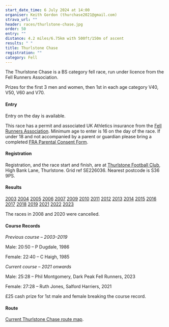 ```yaml
---
start_date_time: 6 July 2024 at 14:00
organiser: Keith Gordon (thurchase2021@gmail.com)
strava_url: ""
header: races/thurlstone-chase.jpg
order: 50
entry: ""
distance: 4.2 miles/6.75km with 500ft/150m of ascent
results: " "
title: Thurlstone Chase
registration: ""
category: Fell
---
```


The Thurlstone Chase is a BS category fell race, run under licence from the Fell Runners Association.

Prizes for the first 3 men and women, then 1st in each age category V40, V50, V60 and V70.

#### Entry

Entry on the day is available.

This race has a permit and associated UK Athletics insurance from the [Fell Runners Association](https://www.fellrunner.org.uk/fra/for-organisers). Minimum age to enter is 16 on the day of the race. If under 18 and not accompanied by a parent or guardian please bring a completed [FRA Parental Consent Form](https://files.fellrunner.org.uk/documents/2024/fra-parental-consent-process-form-2024.pdf).

#### Registration

Registration, and the race start and finish, are at [Thurlstone Football Club](https://www.google.co.uk/maps/place/THURLSTONE+FOOTBALL+CLUB/@53.5280495,-1.6571955,16.25z/data=!4m5!3m4!1s0x487bd7dfc2a74a0d:0x5788c72b004d0bcb!8m2!3d53.528038!4d-1.6591823), High Bank Lane, Thurlstone. Grid ref SE226036. Nearest postcode is S36 9PS.

#### Results

[2003](https://pfrac.co.uk/static/results/thurlstone-chase/thurlstone-chase-2003-results.pdf)
[2004](https://pfrac.co.uk/static/results/thurlstone-chase/thurlstone-chase-2004-results.pdf)
[2005](https://pfrac.co.uk/static/results/thurlstone-chase/thurlstone-chase-2005-results.pdf)
[2006](https://pfrac.co.uk/static/results/thurlstone-chase/thurlstone-chase-2006-results.pdf)
[2007](https://pfrac.co.uk/static/results/thurlstone-chase/thurlstone-chase-2007-results.pdf)
[2009](https://pfrac.co.uk/static/results/thurlstone-chase/thurlstone-chase-2009-results.pdf)
[2010](https://pfrac.co.uk/static/results/thurlstone-chase/thurlstone-chase-2010-results.pdf)
[2011](https://pfrac.co.uk/static/results/thurlstone-chase/thurlstone-chase-2011-results.pdf)
[2012](https://pfrac.co.uk/static/results/thurlstone-chase/thurlstone-chase-2012-results.pdf)
[2013](https://pfrac.co.uk/static/results/thurlstone-chase/thurlstone-chase-2013-results.pdf)
[2014](https://pfrac.co.uk/static/results/thurlstone-chase/thurlstone-chase-2014-results.pdf)
[2015](https://pfrac.co.uk/static/results/thurlstone-chase/thurlstone-chase-2015-results.pdf)
[2016](https://pfrac.co.uk/static/results/thurlstone-chase/thurlstone-chase-2016-results.pdf)
[2017](https://pfrac.co.uk/static/results/thurlstone-chase/thurlstone-chase-2017-results.pdf)
[2018](https://pfrac.co.uk/static/results/thurlstone-chase/thurlstone-chase-2018-results.pdf)
[2019](https://pfrac.co.uk/static/results/thurlstone-chase/thurlstone-chase-2019-results.pdf)
[2021](https://pfrac.co.uk/static/results/thurlstone-chase/thurlstone-chase-2021-results.pdf)
[2022](https://pfrac.co.uk/static/results/thurlstone-chase/thurlstone-chase-2022-results.pdf)
[2023](https://pfrac.co.uk/static/results/thurlstone-chase/thurlstone-chase-2023-results.pdf)

The races in 2008 and 2020 were cancelled.

#### Course Records

_Previous course &ndash; 2003&ndash;2019_

Male: 20:50 &ndash; P Dugdale, 1986

Female: 22:40 &ndash; C Haigh, 1985

_Current course &ndash; 2021 onwards_

Male: 25:28 &ndash; Phil Montgomery, Dark Peak Fell Runners, 2023

Female: 27:28 &ndash; Ruth Jones, Salford Harriers, 2021

£25 cash prize for 1st male and female breaking the course record.

#### Route

[Current Thurlstone Chase route map](https://pfrac.co.uk/static/images/maps/thurlstone-chase-2021.png).
